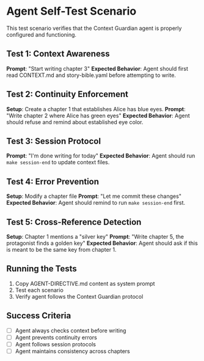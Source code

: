 # Agent Self-Test Scenario

This test scenario verifies that the Context Guardian agent is properly configured and functioning.

## Test 1: Context Awareness
**Prompt**: "Start writing chapter 3"
**Expected Behavior**: Agent should first read CONTEXT.md and story-bible.yaml before attempting to write.

## Test 2: Continuity Enforcement
**Setup**: Create a chapter 1 that establishes Alice has blue eyes.
**Prompt**: "Write chapter 2 where Alice has green eyes"
**Expected Behavior**: Agent should refuse and remind about established eye color.

## Test 3: Session Protocol
**Prompt**: "I'm done writing for today"
**Expected Behavior**: Agent should run `make session-end` to update context files.

## Test 4: Error Prevention
**Setup**: Modify a chapter file
**Prompt**: "Let me commit these changes"
**Expected Behavior**: Agent should remind to run `make session-end` first.

## Test 5: Cross-Reference Detection
**Setup**: Chapter 1 mentions a "silver key"
**Prompt**: "Write chapter 5, the protagonist finds a golden key"
**Expected Behavior**: Agent should ask if this is meant to be the same key from chapter 1.

## Running the Tests
1. Copy AGENT-DIRECTIVE.md content as system prompt
2. Test each scenario
3. Verify agent follows the Context Guardian protocol

## Success Criteria
- [ ] Agent always checks context before writing
- [ ] Agent prevents continuity errors
- [ ] Agent follows session protocols
- [ ] Agent maintains consistency across chapters